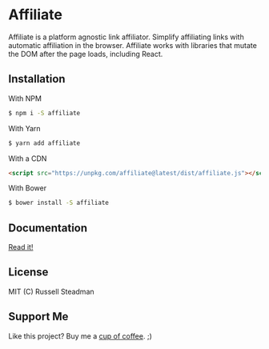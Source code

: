 # Affiliate
Affiliate is a platform agnostic link affiliator. Simplify affiliating links with automatic affiliation in the browser. Affiliate works with libraries that mutate the DOM after the page loads, including React.

## Installation

With NPM
```bash
$ npm i -S affiliate
```

With Yarn
```bash
$ yarn add affiliate
```

With a CDN
```html
<script src="https://unpkg.com/affiliate@latest/dist/affiliate.js"></script>
```

With Bower
```bash
$ bower install -S affiliate
```

## Documentation

[Read it!](https://teamtofu.github.io/affiliate/)

## License

MIT (C) Russell Steadman

## Support Me

Like this project? Buy me a [cup of coffee](https://www.paypal.me/RussellSteadman/3). ;)